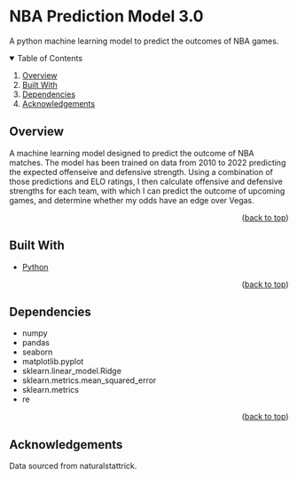 # NBA Prediction Model 3.0

A python machine learning model to predict the outcomes of NBA games.

<!-- TABLE OF CONTENTS -->
<div id="top"></div>
<details open>
  <summary>Table of Contents</summary>
  <ol>
    <li><a href="#overview">Overview</a></li>
    <li><a href="#builtwith">Built With</a></li>
    <li><a href="#dependencies">Dependencies</a></li>
    <li><a href="#acknowledgements">Acknowledgements</a></li>
  </ol>
</details>

<!-- Overview -->
<div id="overview"></div>

## Overview

A machine learning model designed to predict the outcome of NBA matches. The model has been trained on data from 2010 to 2022 predicting the expected offenseive and defensive strength. Using a combination of those predictions and ELO ratings, I then calculate offensive and defensive strengths for each team, with which I can predict the outcome of upcoming games, and determine whether my odds have an edge over Vegas.
   
<p align="right">(<a href="#top">back to top</a>)</p>

<!-- Built With -->
<div id="builtwith"></div>

## Built With
* [Python](https://python.org)

<p align="right">(<a href="#top">back to top</a>)</p>

<!-- Dependencies -->
 <div id="dependencies"></div>

 ## Dependencies
 - numpy
 - pandas
 - seaborn
 - matplotlib.pyplot
 - sklearn.linear_model.Ridge
 - sklearn.metrics.mean_squared_error
 - sklearn.metrics
 - re

<p align="right">(<a href="#top">back to top</a>)</p>

<!-- Acknowledgements -->
<div id="acknowledgements"></div>

 ## Acknowledgements
 
 Data sourced from naturalstattrick.

